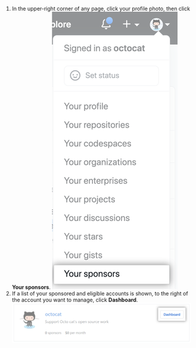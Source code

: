 1. In the upper-right corner of any page, click your profile photo, then click **Your sponsors**.
![{% data variables.product.prodname_sponsors %} button](/assets/images/help/sponsors/access-github-sponsors-dashboard.png)
2. If a list of your sponsored and eligible accounts is shown, to the right of the account you want to manage, click **Dashboard**.
![Developer sponsors dashboard button](/assets/images/help/sponsors/dev-sponsors-dashboard-button.png)
